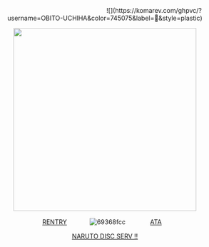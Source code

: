 <div align="center">
⠀⠀⠀⠀⠀
⠀⠀⠀⠀⠀
⠀⠀⠀⠀⠀
⠀⠀⠀⠀⠀
![](https://komarev.com/ghpvc/?username=OBITO-UCHlHA&color=745075&label=🍥&style=plastic)


<p align="center"> <img width="410" src="https://github.com/user-attachments/assets/a50f4da0-c364-49d3-a9b0-13225301abbb"/>



[RENTRY](https://rentry.co/obitouchiha)⠀⠀⠀⠀⠀![69368fcc](https://github.com/user-attachments/assets/1f9cb380-1666-400c-bbdd-5a693d7a43a0)
⠀⠀⠀⠀⠀[ATA](https://obito.atabook.org/)ㅤ



[NARUTO DISC SERV !!](https://discord.gg/Py4p4RvDqH) 


